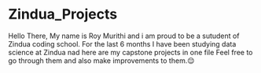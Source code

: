 # Zindua_Projects

Hello There,
My name is Roy Murithi and i am proud to be a sutudent of Zindua coding school.
For the last 6 months I have been studying data science at Zindua nad here are my capstone projects in one file
Feel free to go through them and also make improvements to them.😌
